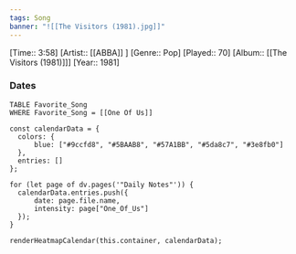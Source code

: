 ```yaml
---
tags: Song  
banner: "![[The Visitors (1981).jpg]]"
---
```

[Time:: 3:58]
[Artist:: [[ABBA]] ]
[Genre:: Pop]
[Played:: 70]
[Album:: [[The Visitors (1981)]]]
[Year:: 1981]
### Dates
````dataview
TABLE Favorite_Song
WHERE Favorite_Song = [[One Of Us]]
````

  ```dataviewjs
const calendarData = { 
	colors: { 
		blue: ["#9ccfd8", "#5BAAB8", "#57A1BB", "#5da8c7", "#3e8fb0"] 
	}, 
	entries: [] 
}; 

for (let page of dv.pages('"Daily Notes"')) { 
	calendarData.entries.push({ 
		date: page.file.name, 
		intensity: page["One_Of_Us"]
	}); 
} 

renderHeatmapCalendar(this.container, calendarData);
```
